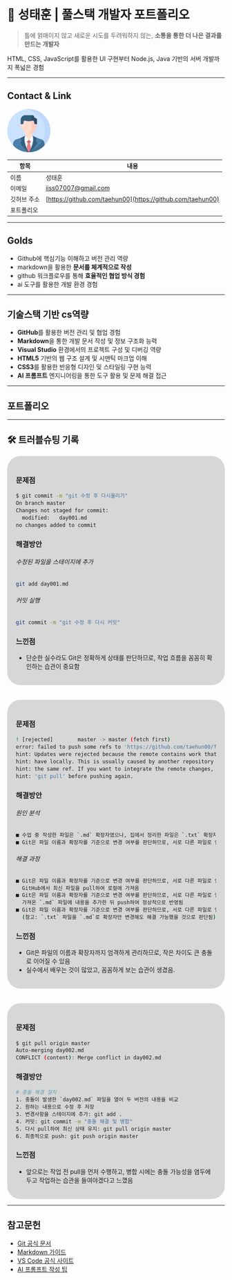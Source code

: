 # 🚀 성태훈 | 풀스택 개발자 포트폴리오

> 틀에 얽매이지 않고 새로운 시도를 두려워하지 않는, 
> **소통을 통한 더 나은 결과를 만드는 개발자**

HTML, CSS, JavaScript를 활용한 UI 구현부터 Node.js, Java 기반의 서버 개발까지 폭넓은 경험


---
## Contact & Link
<!--![프로필](./track001_github/me.png) -->
<img src="./track001_github/me.png"
    alt="프로필" width="100">

| 항목       | 내용 |
|------------|------|
| 이름       | 성태훈 |
| 이메일     | iiss07007@gmail.com |
| 깃허브 주소 | [https://github.com/taehun00](https://github.com/taehun00) |
| 포트폴리오 |  |

---

## Golds
- Github에 핵심기능 이해하고 버전 관리 역량
- markdown을 활용한 **문서를 체계적으로 작성**
- github 워크플로우를 통해 **효율적인 협업 방식 경험**
- ai 도구를 활용한 개발 환경 경험

---

## 기술스택 기반 cs역량

- **GitHub**를 활용한 버전 관리 및 협업 경험  
- **Markdown**을 통한 개발 문서 작성 및 정보 구조화 능력  
- **Visual Studio** 환경에서의 프로젝트 구성 및 디버깅 역량  
- **HTML5** 기반의 웹 구조 설계 및 시맨틱 마크업 이해  
- **CSS3**를 활용한 반응형 디자인 및 스타일링 구현 능력  
- **AI 프롬프트** 엔지니어링을 통한 도구 활용 및 문제 해결 접근

---

## 포트폴리오

---

## 🛠️ 트러블슈팅 기록
<div  style="background-color:rgba(0,0,0,0.15); padding:20px; border-radius:30px; box-shadow:0 0 5px rgba(0,0,0,0 5)">

### **문제점**
```bash
$ git commit -m "git 수정 후 다시올리기"
On branch master
Changes not staged for commit:
  modified:   day001.md
no changes added to commit
```

### **해결방안**
###### 수정된 파일을 스테이지에 추가
```bash
git add day001.md
```

###### 커밋 실행
```bash
git commit -m "git 수정 후 다시 커밋"
```

### **느낀점**
- 단순한 실수라도 Git은 정확하게 상태를 판단하므로, 작업 흐름을 꼼꼼히 확인하는 습관이 중요함

</div>

<br/>
<br/>

<div  style="background-color:rgba(0,0,0,0.15); padding:20px; border-radius:30px; box-shadow:0 0 5px rgba(0,0,0,0 5)">

### **문제점**
```bash
! [rejected]        master -> master (fetch first)
error: failed to push some refs to 'https://github.com/taehun00/fullstack_20250825.git'
hint: Updates were rejected because the remote contains work that you do not
hint: have locally. This is usually caused by another repository pushing to
hint: the same ref. If you want to integrate the remote changes, use
hint: 'git pull' before pushing again.
```

### **해결방안**
###### 원인 분석
```bash
■ 수업 중 작성한 파일은 `.md` 확장자였으나, 집에서 정리한 파일은 `.txt` 확장자였음
■ Git은 파일 이름과 확장자를 기준으로 변경 여부를 판단하므로, 서로 다른 파일로 인식됨
```

###### 해결 과정
```bash
■ Git은 파일 이름과 확장자를 기준으로 변경 여부를 판단하므로, 서로 다른 파일로 인식됨
  GitHub에서 최신 파일을 pull하여 로컬에 가져옴
■ Git은 파일 이름과 확장자를 기준으로 변경 여부를 판단하므로, 서로 다른 파일로 인식됨
  가져온 `.md` 파일에 내용을 추가한 뒤 push하여 정상적으로 반영됨
■ Git은 파일 이름과 확장자를 기준으로 변경 여부를 판단하므로, 서로 다른 파일로 인식됨
  (참고: `.txt` 파일을 `.md`로 확장자만 변경해도 해결 가능했을 것으로 판단됨)
```

### **느낀점**
- Git은 파일의 이름과 확장자까지 엄격하게 관리하므로, 작은 차이도 큰 충돌로 이어질 수 있음
- 실수에서 배우는 것이 많았고, 꼼꼼하게 보는 습관이 생겼음.


</div>
<br/>
<br/>

<div  style="background-color:rgba(0,0,0,0.15); padding:20px; border-radius:30px; box-shadow:0 0 5px rgba(0,0,0,0 5)">

### 문제점
```bash
$ git pull origin master
Auto-merging day002.md
CONFLICT (content): Merge conflict in day002.md
```

### 해결방안
```bash
# 충돌 해결 절차
1. 충돌이 발생한 `day002.md` 파일을 열어 두 버전의 내용을 비교
2. 원하는 내용으로 수정 후 저장
3. 변경사항을 스테이지에 추가: git add .
4. 커밋: git commit -m "충돌 해결 및 병합"
5. 다시 pull하여 최신 상태 유지: git pull origin master
6. 최종적으로 push: git push origin master
```

### **느낀점**
- 앞으로는 작업 전 pull을 먼저 수행하고, 병합 시에는 충돌 가능성을 염두에 두고 작업하는 습관을 들여야겠다고 느꼈음

</div>

---

## 참고문헌

- [Git 공식 문서](https://git-scm.com/doc)  
- [Markdown 가이드](https://www.markdownguide.org/basic-syntax/)  
- [VS Code 공식 사이트](https://code.visualstudio.com/)  
- [AI 프롬프트 작성 팁](https://learn.microsoft.com/en-us/azure/ai-services/openai/how-to/prompt-engineering)